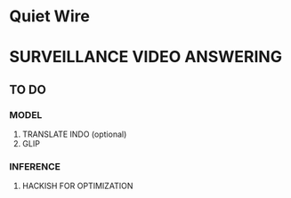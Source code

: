 # Quiet Wire
# SURVEILLANCE VIDEO ANSWERING

## TO DO
### MODEL
1. TRANSLATE INDO (optional)
2. GLIP

### INFERENCE
1. HACKISH FOR OPTIMIZATION
